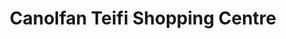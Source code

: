 ---
title: "Canolfan Teifi Shopping Centre"
url: /cardigan-aberteifi/canolfan-teifi-shopping-centre/
shop: Einkaufszentrum
---